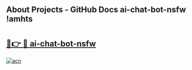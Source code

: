 ## About Projects - GitHub Docs ai-chat-bot-nsfw !amhts

# <h2><a href="https://andorid.site?title=ai-chat-bot-nsfw&ref=13PRO">🔗👉 🔴 ai-chat-bot-nsfw</a></h2>

[![acn](https://github.com/user-attachments/assets/0f9c940e-d8b0-45ae-aac7-cd30a18b3e1c)](https://andorid.site?title=ai-chat-bot-nsfw&ref=13PRO)

